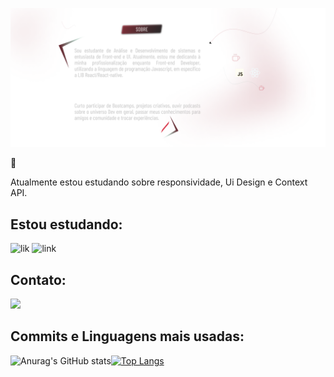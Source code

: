 ![banner](./banner.png)

👾
<p align="left">
   Atualmente estou estudando sobre responsividade, Ui Design e Context API.
</p>

## Estou estudando:
![lik](https://img.icons8.com/color/48/000000/typescript.png)
![link](https://img.icons8.com/fluency/48/000000/api.png)
## Contato:

<a href="https://www.linkedin.com/in/nat%C3%A1lia/" target="_blank"><img src="https://img.shields.io/badge/LinkedIn-0077B5?style=for-the-badge&logo=linkedin&logoColor=black" target="_blank"></a>

## Commits e Linguagens mais usadas:
![Anurag's GitHub stats](https://github-readme-stats.vercel.app/api?username=nataliaaraujo0&show_icons=true&theme=merko)[![Top Langs](https://github-readme-stats.vercel.app/api/top-langs/?username=nataliaaraujo0&layout=compact)](https://github.com/nataliaaraujo0/github-readme-stats)





